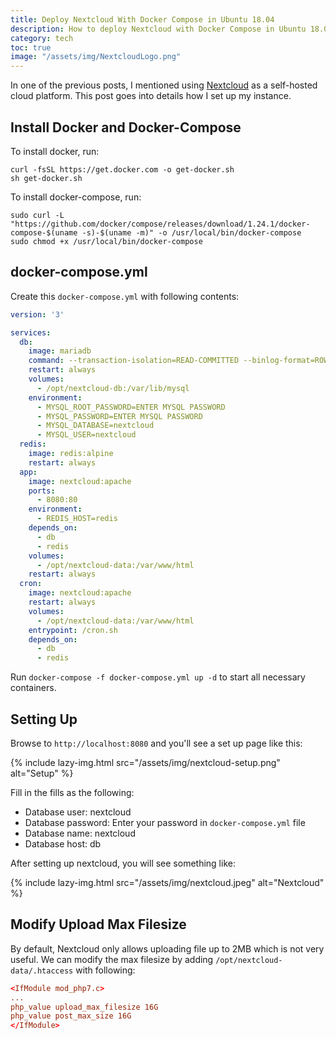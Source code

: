 ```yaml
---
title: Deploy Nextcloud With Docker Compose in Ubuntu 18.04
description: How to deploy Nextcloud with Docker Compose in Ubuntu 18.04
category: tech
toc: true
image: "/assets/img/NextcloudLogo.png"
---
```


In one of the previous posts, I mentioned using [Nextcloud](https://nextcloud.com/) as a self-hosted cloud platform. This post goes into details how I set up my instance.

## Install Docker and Docker-Compose
To install docker, run:
```
curl -fsSL https://get.docker.com -o get-docker.sh
sh get-docker.sh
```

To install docker-compose, run:
```
sudo curl -L "https://github.com/docker/compose/releases/download/1.24.1/docker-compose-$(uname -s)-$(uname -m)" -o /usr/local/bin/docker-compose
sudo chmod +x /usr/local/bin/docker-compose
```
## docker-compose.yml
Create this `docker-compose.yml` with following contents:
```yaml
version: '3'

services:
  db:
    image: mariadb
    command: --transaction-isolation=READ-COMMITTED --binlog-format=ROW
    restart: always
    volumes:
      - /opt/nextcloud-db:/var/lib/mysql
    environment:
      - MYSQL_ROOT_PASSWORD=ENTER MYSQL PASSWORD
      - MYSQL_PASSWORD=ENTER MYSQL PASSWORD
      - MYSQL_DATABASE=nextcloud
      - MYSQL_USER=nextcloud
  redis:
    image: redis:alpine
    restart: always
  app:
    image: nextcloud:apache
    ports:
      - 8080:80
    environment:
      - REDIS_HOST=redis
    depends_on:
      - db
      - redis
    volumes:
      - /opt/nextcloud-data:/var/www/html
    restart: always
  cron:
    image: nextcloud:apache
    restart: always
    volumes:
      - /opt/nextcloud-data:/var/www/html
    entrypoint: /cron.sh
    depends_on:
      - db
      - redis
```

Run `docker-compose -f docker-compose.yml up -d` to start all necessary containers.

## Setting Up

Browse to `http://localhost:8080` and you'll see a set up page like this:

{% include lazy-img.html src="/assets/img/nextcloud-setup.png" alt="Setup" %}

Fill in the fills as the following:
* Database user: nextcloud
* Database password: Enter your password in `docker-compose.yml` file
* Database name: nextcloud
* Database host: db

After setting up nextcloud, you will see something like:

{% include lazy-img.html src="/assets/img/nextcloud.jpeg" alt="Nextcloud" %}

## Modify Upload Max Filesize
By default, Nextcloud only allows uploading file up to 2MB which is not very useful. We can modify the max filesize by adding `/opt/nextcloud-data/.htaccess` with following:
```conf
<IfModule mod_php7.c>
...
php_value upload_max_filesize 16G
php_value post_max_size 16G
</IfModule>
```